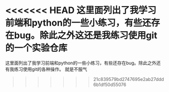<<<<<<< HEAD
这里面列出了我学习前端和python的一些小练习，有些还存在bug。除此之外这还是我练习使用git的一个实验仓库
=======
这里面列出了我学习前端和python的一些小练习，有些还存在bug。除此之外还有我练习使用git的各种操作。
就是不服气
>>>>>>> 21c839579bd2747695e2ab27ddd6b1df50d55076
